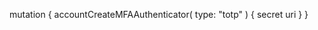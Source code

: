 mutation {
    accountCreateMFAAuthenticator(
        type: "totp"
    ) {
        secret
        uri
    }
}
